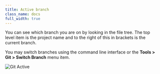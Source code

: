 ```yaml
---
title: Active branch
class_name: docs
full_width: true
---
```


You can see which branch you are on by looking in the file tree. The top level item is the project name and to the right of this in brackets is the current branch.

You may switch branches using the command line interface or the **Tools > Git > Switch Branch** menu item.

<img alt="Git Active" src="/img/docs/git-active-branch.png" class="simple"/>